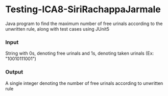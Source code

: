 # Testing-ICA8-SiriRachappaJarmale

Java program to find the maximum number of free urinals according to the unwritten rule, along with test cases using JUnit5

### Input

String with 0s, denoting free urinals and 1s, denoting taken urinals (Ex: "10010111001")

### Output

A single integer denoting the number of free urinals according to unwritten rule
